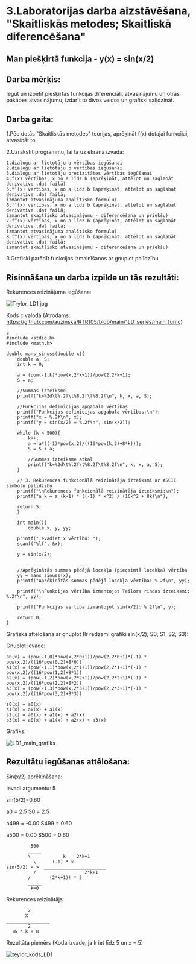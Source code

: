 # 3.Laboratorijas darba aizstāvēšana, "Skaitliskās metodes; Skaitliskā diferencēšana"


## Man piešķirtā funkcija - y(x) = sin(x/2)


## Darba mērķis:
Iegūt un izpētīt piešķirtās funkcijas diferenciāli, atvasinājumu un otrās pakāpes atvasinājumu,
izdarīt to divos  veidos un grafiski salīdzināt.

## Darba gaita:

1.Pēc dotās "Skaitliskās metodes" teorijas, aprēķināt f(x) dotajai funkcijai, atvasināt to.

2.Uzrakstīt programmu, lai tā uz ekrāna izvada:

    1.dialogu ar lietotāju a vērtības iegūšanai
    2.dialogu ar lietotāju b vērtības iegūšanai
    3.dialogu ar lietotāju precizitātes vērtības iegūšanai
    4.f(x) vērtības, x no a līdz b (aprēķināt, attēlot un saglabāt derivative .dat failā)
    5.f’(x) vērtības, x no a līdz b (aprēķināt, attēlot un saglabāt derivative .dat failā;
    izmantot atvasinājuma analītisko formulu)
    6.f’(x) vērtības, x no a līdz b (aprēķināt, attēlot un saglabāt derivative .dat failā;
    izmantot skaitlisko atvasinājumu - diferencēšana un priekšu)
    7.f”(x) vērtības, x no a līdz b (aprēķināt, attēlot un saglabāt derivative .dat failā;
    izmantot atvasinājuma analītisko formulu)
    8.f”(x) vērtības, x no a līdz b (aprēķināt, attēlot un saglabāt derivative .dat failā;
    izmantot skaitlisko atvasinājumu - diferencēšana un priekšu)


3.Grafiski parādīt funkcijas izmainīšanos ar gnuplot palīdzību

## Risinnāšana un darba izpilde un tās rezultāti:

Rekurences reizinājuma iegūšana:

![Trylor_LD1 jpg](https://github.com/auzinska/RTR105/assets/50238747/1bd3626f-4daf-432d-bf3a-470b0a266c2d)

Kods c valodā (Atrodams: https://github.com/auzinska/RTR105/blob/main/1LD_series/main_fun.c)
```
c
#include <stdio.h>
#include <math.h>

double mans_sinuss(double x){
    double a, S;
    int k = 0;

    a = (pow(-1,k)*pow(x,2*k+1))/pow(2,2*k+1); 
    S = a;
    
    //Summas izteiksme
    printf("k=%2d\t%.2f\t%8.2f\t%8.2f\n", k, x, a, S);

    //Funkcijas definīcijas apgabala vērtības
    printf("Funkcijas definīcijas apgabala vērtības:\n");
    printf("x = %.2f\n", x);
    printf("y = sin(x/2) = %.2f\n", sin(x/2));
    
    while (k < 500){
        k++;
        a = a*((-1)*pow(x,2)/((16*pow(k,2)+8*k)));
        S = S + a;
        
        //Summas izteiksme atkal
        printf("k=%2d\t%.2f\t%8.2f\t%8.2f\n", k, x, a, S);
    }
    
    // 3. Rekurences funkcionālā reizinātāja izteiksmi ar ASCII simbolu palīdzību
    printf("\nRekurences funkcionālā reizinātāja izteiksmi:\n");
    printf("a_k = a_(k-1) * ((-1) * x^2) / (16k^2 + 8k)\n");

    return S;
    }

    int main(){
        double x, y, yy;

    printf("Ievadiet x vērtību: ");
    scanf("%lf", &x);

    y = sin(x/2);

   
    //Aprēķinātās summas pēdējā locekļa (piecsimtā locekķa) vērtība
    yy = mans_sinuss(x);
    printf("Aprēķinātās summas pēdējā locekļa vērtība: %.2f\n", yy);

    printf("\nFunkcijas vērtība izmantojot Teilora rindas izteiksmi: %.2f\n", yy);

    printf("Funkcijas vērtība izmantojot sin(x/2): %.2f\n", y);

    return 0;
}
```



Grafiskā attēlošana ar gnuplot (Ir redzami grafiki sin(x/2); S0; S1; S2; S3):

Gnuplot ievade:
```
a0(x) = (pow(-1,0)*pow(x,2*0+1))/pow(2,2*0+1)*(-1) * pow(x,2)/((16*pow(0,2)+8*0))
a1(x) = (pow(-1,1)*pow(x,2*1+1))/pow(2,2*1+1)*(-1) * pow(x,2)/((16*pow(1,2)+8*1))
a2(x) = (pow(-1,2)*pow(x,2*2+1))/pow(2,2*2+1)*(-1) * pow(x,2)/((16*pow(2,2)+8*2))
a3(x) = (pow(-1,3)*pow(x,2*3+1))/pow(2,2*3+1)*(-1) * pow(x,2)/((16*pow(3,2)+8*3))

s0(x) = a0(x)
s1(x) = a0(x) + a1(x)
s2(x) = a0(x) + a1(x) + a2(x)
s3(x) = a0(x) + a1(x) + a2(x) + a3(x)
```

Grafiks:

![LD1_main_grafiks](https://github.com/auzinska/RTR105/assets/50238747/55ca2afb-8dcd-4d8e-b8ab-011ff96bcfa3)

## Rezultātu iegūšanas attēlošana:

Sin(x/2) aprēķināšana:

Ievadi argumentu: 5

sin(5/2)=0.60

a0 = 2.5 
S0 = 2.5

a499 = -0.00
S499 = 0.60

a500 = 0.00
S500 = 0.60
```         
         500
        _____
        \            k    2*k+1 
          \      (-1) * x
sin(5/2) = >  _______________________
          /                  2*k+1
        /       (2*k+1)! * 2
        _____
         k=0
```
Rekurences reizinātājs: 
```
        2
       X
________________
        2
  16 * k + 8
```
Rezultāta piemērs (Koda izvade, ja k iet līdz 5 un x = 5)

![teylor_kods_LD1](https://github.com/auzinska/RTR105/assets/50238747/fead361d-c57a-423b-bcc6-357e1c07b8d4)
